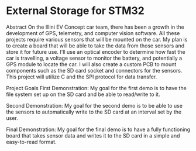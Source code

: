 # External Storage for STM32
Abstract
On the Illini EV Concept car team, there has been a growth in the development of GPS, telemetry, and computer vision software. All these projects require various sensors that will be mounted on the car. My plan is to create a board that will be able to take the data from those sensors and store it for future use. I'll use an optical encoder to determine how fast the car is travelling, a voltage sensor to monitor the battery, and potentially a GPS module to locate the car. I will also create a custom PCB to mount components such as the SD card socket and connectors for the sensors. This project will utilize C and the SPI protocol for data transfer.

Project Goals
First Demonstration:
My goal for the first demo is to have the file system set up on the SD card and be able to read/write to it.

Second Demonstration:
My goal for the second demo is to be able to use the sensors to automatically write to the SD card at an interval set by the user.

Final Demonstration:
My goal for the final demo is to have a fully functioning board that takes sensor data and writes it to the SD card in a simple and easy-to-read format.
